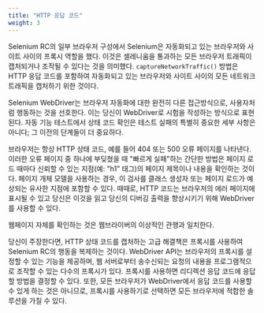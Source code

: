 ```yaml
---
title: "HTTP 응답 코드"
weight: 3
---
```


Selenium RC의 일부 브라우저 구성에서 Selenium은 자동화되고 있는 브라우저와 
사이트 사이의 프록시 역할을 했다. 이것은 셀레니움을 통과하는 모든 브라우저 
트래픽이 캡처되거나 조작될 수 있다는 것을 의미했다. `captureNetworkTraffic()` 방법은 
HTTP 응답 코드를 포함하여 자동화되고 있는 브라우저와 사이트 사이의 모든 네트워크 트래픽을 캡처하기 위한 것이다.

Selenium WebDriver는 브라우저 자동화에 대한 완전히 다른 접근방식으로, 사용자처럼 행동하는 것을 선호한다.
이는 당신이 WebDriver로 시험을 작성하는 방식으로 표현된다. 자동 기능 테스트에서 상태 코드 확인은 테스트 
실패의 특별히 중요한 세부 사항은 아니다; 그 이전의 단계들이 더 중요하다.

브라우저는 항상 HTTP 상태 코드, 예를 들어 404 또는 500 오류 페이지를 나타낸다.
이러한 오류 페이지 중 하나에 부딪쳤을 때 "빠르게 실패"하는 간단한 방법은 페이지 
로드 때마다 신뢰할 수 있는 지점(예: "h1" 태그)의 페이지 제목이나 내용을 확인하는 것이다.
페이지 개체 모델을 사용하는 경우, 이 검사를 클래스 생성자 또는 페이지 로드가 예상되는 
유사한 지점에 포함할 수 있다. 때때로, HTTP 코드는 브라우저의 에러 페이지에 표시될 수 있고 
당신은 이것을 읽고 당신의 디버깅 출력을 향상시키기 위해 WebDriver를 사용할 수 있다.

웹페이지 자체를 확인하는 것은 웹브라이버의 이상적인 관행과 일치한다.

당신이 주장한다면, HTTP 상태 코드를 캡처하는 고급 해결책은 프록시를 사용하여 Selenium RC의 
행동을 복제하는 것이다. WebDriver API는 브라우저의 프록시를 설정할 수 있는 기능을 제공하며, 
웹 서버로부터 송수신되는 요청의 내용을 프로그램적으로 조작할 수 있는 다수의 프록시가 있다.
프록시를 사용하면 리디렉션 응답 코드에 응답할 방법을 결정할 수 있다. 또한, 모든 브라우저가 
WebDriver에서 응답 코드를 사용할 수 있게 하는 것은 아니므로, 프록시를 사용하기로 선택하면 
모든 브라우저에 적합한 솔루션을 가질 수 있다.
